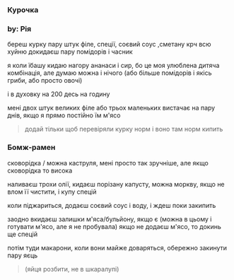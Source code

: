 ### Курочка 
### by: Рія

береш курку пару штук філе, спеції, соєвий соус ,сметану крч всю хуйню 
докидаєш пару помідорів і часник 

я коли їбашу кидаю нагору ананаси і сир, бо це моя улюблена дитяча комбінація, але думаю можна і нічого (або більше помідорів і якісь гриби, або просто овочі)

і в духовку на 200 десь на годину

мені двох штук великих філе або трьох маленьких вистачає на пару днів, якщо я прямо постійно їм м'ясо

> додай тільки щоб перевіряли курку норм
> і воно там норм кипить

### Бомж-рамен

сковорідка / можна каструля, мені просто так зручніше, але якщо сковорідка то висока

наливаєш трохи олії, кидаєш порізану капусту, можна моркву, якщо не влом її чистити, і купу спецій

коли піджариться, додаєш соєвий соус і воду, і ждеш поки закипить 

заодно вкидаєш залишки м'яса/бульйону, якщо є (можна в цьому і готувати м'ясо, але я не пробувала)
якщо не додаєш м'ясо, то докинь ще спецій


потім туди макарони, коли вони майже доваряться, обережно закинути пару яєць
> (яйця розбити, не в шкаралупі)

